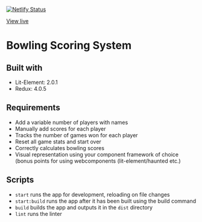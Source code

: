 [![Netlify Status](https://api.netlify.com/api/v1/badges/28258838-c935-434b-b3ac-099f6347ed91/deploy-status)](https://app.netlify.com/sites/bowling-scoring-system/deploys)

[View live](https://bowling-scoring-system.netlify.app/)

# Bowling Scoring System

## Built with 

- Lit-Element: 2.0.1
- Redux: 4.0.5

## Requirements

- Add a variable number of players with names 
- Manually add scores for each player
- Tracks the number of games won for each player 
- Reset all game stats and start over 
- Correctly calculates bowling scores 
- Visual representation using your component framework of choice (bonus points for using webcomponents (lit-element/haunted etc.) 

## Scripts

- `start` runs the app for development, reloading on file changes
- `start:build` runs the app after it has been built using the build command
- `build` builds the app and outputs it in the `dist` directory
- `lint` runs the linter

